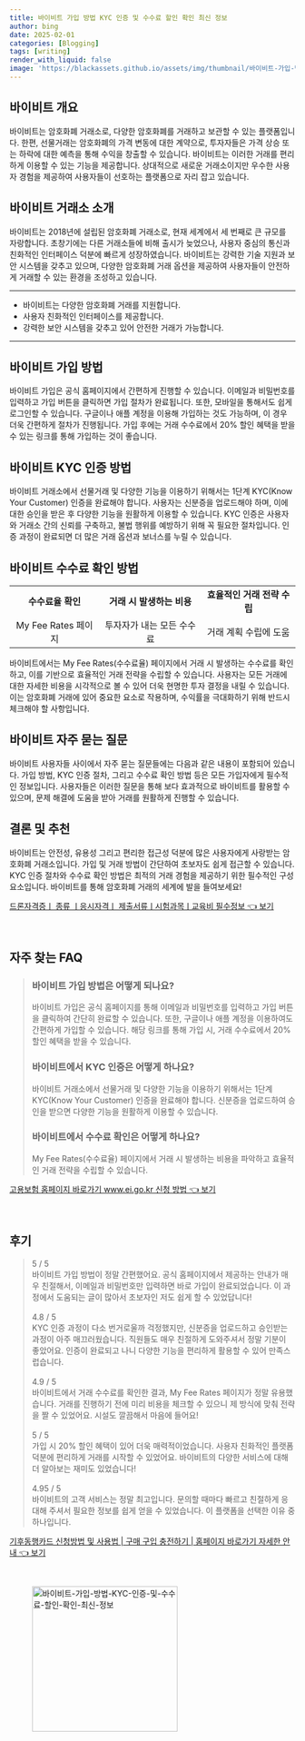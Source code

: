 ```yaml
---
title: 바이비트 가입 방법 KYC 인증 및 수수료 할인 확인 최신 정보
author: bing
date: 2025-02-01
categories: [Blogging]
tags: [writing]
render_with_liquid: false
image: 'https://blackassets.github.io/assets/img/thumbnail/바이비트-가입-방법-KYC-인증-및-수수료-할인-확인-최신-정보.webp'
---
```



<h2 id='바이비트-개요'>바이비트 개요</h2>

<p>바이비트는 암호화폐 거래소로, 다양한 암호화폐를 거래하고 보관할 수 있는 플랫폼입니다. 한편, 선물거래는 암호화폐의 가격 변동에 대한 계약으로, 투자자들은 가격 상승 또는 하락에 대한 예측을 통해 수익을 창출할 수 있습니다. 바이비트는 이러한 거래를 편리하게 이용할 수 있는 기능을 제공합니다. 상대적으로 새로운 거래소이지만 우수한 사용자 경험을 제공하여 사용자들이 선호하는 플랫폼으로 자리 잡고 있습니다.</p>

<h2 id='바이비트-거래소-소개'>바이비트 거래소 소개</h2>

<p>바이비트는 2018년에 설립된 암호화폐 거래소로, 현재 세계에서 세 번째로 큰 규모를 자랑합니다. 초창기에는 다른 거래소들에 비해 출시가 늦었으나, 사용자 중심의 통신과 친화적인 인터페이스 덕분에 빠르게 성장하였습니다. 바이비트는 강력한 기술 지원과 보안 시스템을 갖추고 있으며, 다양한 암호화폐 거래 옵션을 제공하여 사용자들이 안전하게 거래할 수 있는 환경을 조성하고 있습니다.</p>

<hr />

<ul>
    <li>바이비트는 다양한 암호화폐 거래를 지원합니다.</li>
    <li>사용자 친화적인 인터페이스를 제공합니다.</li>
    <li>강력한 보안 시스템을 갖추고 있어 안전한 거래가 가능합니다.</li>
</ul>

<hr />

<h2 id='바이비트-가입-방법'>바이비트 가입 방법</h2>

<p>바이비트 가입은 공식 홈페이지에서 간편하게 진행할 수 있습니다. 이메일과 비밀번호를 입력하고 가입 버튼을 클릭하면 가입 절차가 완료됩니다. 또한, 모바일을 통해서도 쉽게 로그인할 수 있습니다. 구글이나 애플 계정을 이용해 가입하는 것도 가능하며, 이 경우 더욱 간편하게 절차가 진행됩니다. 가입 후에는 거래 수수료에서 20% 할인 혜택을 받을 수 있는 링크를 통해 가입하는 것이 좋습니다.</p>

<h2 id='바이비트-KYC-인증-방법'>바이비트 KYC 인증 방법</h2>

<p>바이비트 거래소에서 선물거래 및 다양한 기능을 이용하기 위해서는 1단계 KYC(Know Your Customer) 인증을 완료해야 합니다. 사용자는 신분증을 업로드해야 하며, 이에 대한 승인을 받은 후 다양한 기능을 원활하게 이용할 수 있습니다. KYC 인증은 사용자와 거래소 간의 신뢰를 구축하고, 불법 행위를 예방하기 위해 꼭 필요한 절차입니다. 인증 과정이 완료되면 더 많은 거래 옵션과 보너스를 누릴 수 있습니다.</p>

<h2 id='바이비트-수수료-확인-방법'>바이비트 수수료 확인 방법</h2>

<table>
    <tr>
        <td style="text-align: center; height: 17px;"><b>수수료율 확인</b></td>
        <td style="text-align: center; height: 17px;"><b>거래 시 발생하는 비용</b></td>
        <td style="text-align: center; height: 17px;"><b>효율적인 거래 전략 수립</b></td>
    </tr>
    <tr>
        <td style="text-align: center; height: 17px;">My Fee Rates 페이지</td>
        <td style="text-align: center; height: 17px;">투자자가 내는 모든 수수료</td>
        <td style="text-align: center; height: 17px;">거래 계획 수립에 도움</td>
    </tr>
</table>

<p>바이비트에서는 My Fee Rates(수수료율) 페이지에서 거래 시 발생하는 수수료를 확인하고, 이를 기반으로 효율적인 거래 전략을 수립할 수 있습니다. 사용자는 모든 거래에 대한 자세한 비용을 시각적으로 볼 수 있어 더욱 현명한 투자 결정을 내릴 수 있습니다. 이는 암호화폐 거래에 있어 중요한 요소로 작용하며, 수익률을 극대화하기 위해 반드시 체크해야 할 사항입니다.</p>

<h2 id='바이비트-자주-묻는-질문'>바이비트 자주 묻는 질문</h2>

<p>바이비트 사용자들 사이에서 자주 묻는 질문들에는 다음과 같은 내용이 포함되어 있습니다. 가입 방법, KYC 인증 절차, 그리고 수수료 확인 방법 등은 모든 가입자에게 필수적인 정보입니다. 사용자들은 이러한 질문을 통해 보다 효과적으로 바이비트를 활용할 수 있으며, 문제 해결에 도움을 받아 거래를 원활하게 진행할 수 있습니다.</p>

<h2 id='결론-및-추천'>결론 및 추천</h2>

<p>바이비트는 안전성, 유용성 그리고 편리한 접근성 덕분에 많은 사용자에게 사랑받는 암호화폐 거래소입니다. 가입 및 거래 방법이 간단하여 초보자도 쉽게 접근할 수 있습니다. KYC 인증 절차와 수수료 확인 방법은 최적의 거래 경험을 제공하기 위한 필수적인 구성요소입니다. 바이비트를 통해 암호화폐 거래의 세계에 발을 들여보세요!</p>


<p><a class="click-button" title="드론자격증ㅣ 종류 ㅣ응시자격ㅣ 제출서류ㅣ시험과목ㅣ교육비 필수정보" href="https://blackassets.github.io/posts/%EB%93%9C%EB%A1%A0%EC%9E%90%EA%B2%A9%EC%A6%9D%E3%85%A3-%EC%A2%85%EB%A5%98-%E3%85%A3%EC%9D%91%EC%8B%9C%EC%9E%90%EA%B2%A9%E3%85%A3-%EC%A0%9C%EC%B6%9C%EC%84%9C%EB%A5%98%E3%85%A3%EC%8B%9C%ED%97%98%EA%B3%BC%EB%AA%A9%E3%85%A3%EA%B5%90%EC%9C%A1%EB%B9%84-%ED%95%84%EC%88%98%EC%A0%95%EB%B3%B4/" rel="dofollow">드론자격증ㅣ 종류 ㅣ응시자격ㅣ 제출서류ㅣ시험과목ㅣ교육비 필수정보 👈 보기</a></p><br>
<h2 id='자주_찾는_FAQ'>자주 찾는 FAQ</h2>
<div itemscope="" itemtype="https://schema.org/FAQPage"> 
<blockquote> 
<div itemscope="" itemprop="mainEntity" itemtype="https://schema.org/Question"> 
<h3 itemprop="name">바이비트 가입 방법은 어떻게 되나요?</h3> 
<div itemscope="" itemprop="acceptedAnswer" itemtype="https://schema.org/Answer"> 
<span itemprop="text"> 
<p>바이비트 가입은 공식 홈페이지를 통해 이메일과 비밀번호를 입력하고 가입 버튼을 클릭하여 간단히 완료할 수 있습니다. 또한, 구글이나 애플 계정을 이용하여도 간편하게 가입할 수 있습니다. 해당 링크를 통해 가입 시, 거래 수수료에서 20% 할인 혜택을 받을 수 있습니다.</p> 
</span> 
</div> 
</div> 

<div itemscope="" itemprop="mainEntity" itemtype="https://schema.org/Question"> 
<h3 itemprop="name">바이비트에서 KYC 인증은 어떻게 하나요?</h3> 
<div itemscope="" itemprop="acceptedAnswer" itemtype="https://schema.org/Answer"> 
<span itemprop="text"> 
<p>바이비트 거래소에서 선물거래 및 다양한 기능을 이용하기 위해서는 1단계 KYC(Know Your Customer) 인증을 완료해야 합니다. 신분증을 업로드하여 승인을 받으면 다양한 기능을 원활하게 이용할 수 있습니다.</p> 
</span> 
</div> 
</div> 

<div itemscope="" itemprop="mainEntity" itemtype="https://schema.org/Question"> 
<h3 itemprop="name">바이비트에서 수수료 확인은 어떻게 하나요?</h3> 
<div itemscope="" itemprop="acceptedAnswer" itemtype="https://schema.org/Answer"> 
<span itemprop="text"> 
<p>My Fee Rates(수수료율) 페이지에서 거래 시 발생하는 비용을 파악하고 효율적인 거래 전략을 수립할 수 있습니다.</p> 
</span> 
</div> 
</div> 
</blockquote> 
</div>
<p><a class="click-button" title="고용보험 홈페이지 바로가기 www.ei.go.kr 신청 방법" href="https://blackassets.github.io/posts/%EA%B3%A0%EC%9A%A9%EB%B3%B4%ED%97%98-%ED%99%88%ED%8E%98%EC%9D%B4%EC%A7%80-%EB%B0%94%EB%A1%9C%EA%B0%80%EA%B8%B0-www.ei.go.kr-%EC%8B%A0%EC%B2%AD-%EB%B0%A9%EB%B2%95/" rel="dofollow">고용보험 홈페이지 바로가기 www.ei.go.kr 신청 방법 👈 보기</a></p><br>
<h2 id='후기'>후기</h2>
<div itemscope itemtype="https://schema.org/Product">
  <blockquote>
  <div itemprop="review" itemscope itemtype="https://schema.org/Review">
      <div itemprop="reviewRating" itemscope itemtype="https://schema.org/Rating"> <span itemprop="ratingValue">5</span> / <span itemprop="bestRating">5</span> </div>
      <span itemprop="reviewBody">바이비트 가입 방법이 정말 간편했어요. 공식 홈페이지에서 제공하는 안내가 매우 친절해서, 이메일과 비밀번호만 입력하면 바로 가입이 완료되었습니다. 이 과정에서 도움되는 글이 많아서 초보자인 저도 쉽게 할 수 있었답니다!</span>
  </div>
  <br>
  <div itemprop="review" itemscope itemtype="https://schema.org/Review">
      <div itemprop="reviewRating" itemscope itemtype="https://schema.org/Rating"> <span itemprop="ratingValue">4.8</span> / <span itemprop="bestRating">5</span> </div>
      <span itemprop="reviewBody">KYC 인증 과정이 다소 번거로울까 걱정했지만, 신분증을 업로드하고 승인받는 과정이 아주 매끄러웠습니다. 직원들도 매우 친절하게 도와주셔서 정말 기분이 좋았어요. 인증이 완료되고 나니 다양한 기능을 편리하게 활용할 수 있어 만족스럽습니다.</span>
  </div>
  <br>
  <div itemprop="review" itemscope itemtype="https://schema.org/Review">
      <div itemprop="reviewRating" itemscope itemtype="https://schema.org/Rating"> <span itemprop="ratingValue">4.9</span> / <span itemprop="bestRating">5</span> </div>
      <span itemprop="reviewBody">바이비트에서 거래 수수료를 확인한 결과, My Fee Rates 페이지가 정말 유용했습니다. 거래를 진행하기 전에 미리 비용을 체크할 수 있으니 제 방식에 맞춰 전략을 짤 수 있었어요. 시설도 깔끔해서 마음에 들어요!</span>
  </div>
  <br>
  <div itemprop="review" itemscope itemtype="https://schema.org/Review">
      <div itemprop="reviewRating" itemscope itemtype="https://schema.org/Rating"> <span itemprop="ratingValue">5</span> / <span itemprop="bestRating">5</span> </div>
      <span itemprop="reviewBody">가입 시 20% 할인 혜택이 있어 더욱 매력적이었습니다. 사용자 친화적인 플랫폼 덕분에 편리하게 거래를 시작할 수 있었어요. 바이비트의 다양한 서비스에 대해 더 알아보는 재미도 있었습니다!</span>
  </div>
  <br>
  <div itemprop="review" itemscope itemtype="https://schema.org/Review">
      <div itemprop="reviewRating" itemscope itemtype="https://schema.org/Rating"> <span itemprop="ratingValue">4.95</span> / <span itemprop="bestRating">5</span> </div>
      <span itemprop="reviewBody">바이비트의 고객 서비스는 정말 최고입니다. 문의할 때마다 빠르고 친절하게 응대해 주셔서 필요한 정보를 쉽게 얻을 수 있었습니다. 이 플랫폼을 선택한 이유 중 하나입니다.</span>
  </div>
  </blockquote>
</div>
<p><a class="click-button" title="기후동행카드 신청방법 및 사용법 | 구매 구입 충전하기 | 홈페이지 바로가기 자세한 안내" href="https://blackassets.github.io/posts/%EA%B8%B0%ED%9B%84%EB%8F%99%ED%96%89%EC%B9%B4%EB%93%9C-%EC%8B%A0%EC%B2%AD%EB%B0%A9%EB%B2%95-%EB%B0%8F-%EC%82%AC%EC%9A%A9%EB%B2%95-%EA%B5%AC%EB%A7%A4-%EA%B5%AC%EC%9E%85-%EC%B6%A9%EC%A0%84%ED%95%98%EA%B8%B0-%ED%99%88%ED%8E%98%EC%9D%B4%EC%A7%80-%EB%B0%94%EB%A1%9C%EA%B0%80%EA%B8%B0-%EC%9E%90%EC%84%B8%ED%95%9C-%EC%95%88%EB%82%B4/" rel="dofollow">기후동행카드 신청방법 및 사용법 | 구매 구입 충전하기 | 홈페이지 바로가기 자세한 안내 👈 보기</a></p><br>
<figure class="image"><img src="https://blackassets.github.io/assets/img/thumbnail/바이비트-가입-방법-KYC-인증-및-수수료-할인-확인-최신-정보.webp" alt="바이비트-가입-방법-KYC-인증-및-수수료-할인-확인-최신-정보" width="256" height="256"></figure>